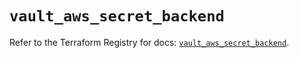 # `vault_aws_secret_backend`

Refer to the Terraform Registry for docs: [`vault_aws_secret_backend`](https://registry.terraform.io/providers/hashicorp/vault/5.3.0/docs/resources/aws_secret_backend).
